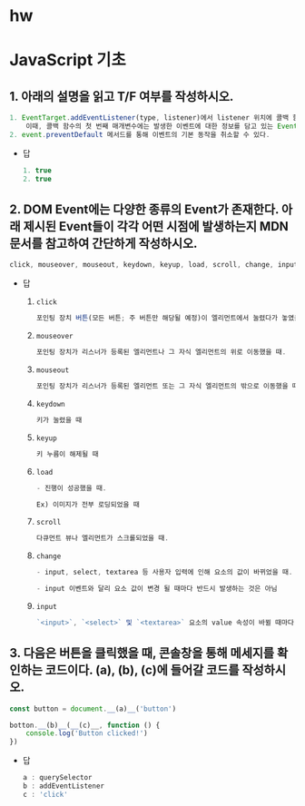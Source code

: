 # hw

# JavaScript 기초

## 1. 아래의 설명을 읽고 T/F 여부를 작성하시오.

```jsx
1. EventTarget.addEventListener(type, listener)에서 listener 위치에 콜백 함수를 정의한다.
	이때, 콜백 함수의 첫 번째 매개변수에는 발생한 이벤트에 대한 정보를 담고 있는 Event 객체가 전달된다.
2. event.preventDefault 메서드를 통해 이벤트의 기본 동작을 취소할 수 있다.
```

- 답
    
    ```jsx
    1. true
    2. true
    ```
    

## 2. DOM Event에는 다양한 종류의 Event가 존재한다. 아래 제시된 Event들이 각각 어떤 시점에 발생하는지 MDN 문서를 참고하여 간단하게 작성하시오.

```jsx
click, mouseover, mouseout, keydown, keyup, load, scroll, change, input
```

- 답
    1. `click`
        
        ```jsx
        포인팅 장치 버튼(모든 버튼; 주 버튼만 해당될 예정)이 엘리먼트에서 눌렸다가 놓였을 때.
        ```
        
    2. `mouseover`
        
        ```jsx
        포인팅 장치가 리스너가 등록된 엘리먼트나 그 자식 엘리먼트의 위로 이동했을 때.
        ```
        
    3. `mouseout`
        
        ```jsx
        포인팅 장치가 리스너가 등록된 엘리먼트 또는 그 자식 엘리먼트의 밖으로 이동했을 때.
        ```
        
    4. `keydown`
        
        ```jsx
        키가 눌렸을 때
        ```
        
    5. `keyup`
        
        ```jsx
        키 누름이 해제될 때
        ```
        
    6. `load`
        
        ```jsx
        - 진행이 성공했을 때.
        
        Ex) 이미지가 전부 로딩되었을 때
        ```
        
    7. `scroll`
        
        ```jsx
        다큐먼트 뷰나 엘리먼트가 스크롤되었을 때.
        ```
        
    8. `change`
        
        ```jsx
        - input, select, textarea 등 사용자 입력에 인해 요소의 값이 바뀌었을 때.
        
        - input 이벤트와 달리 요소 값이 변경 될 때마다 반드시 발생하는 것은 아님
        ```
        
    9. `input`
        
        ```jsx
        `<input>`, `<select>` 및 `<textarea>` 요소의 value 속성이 바뀔 때마다 발생
        ```
        

## 3. 다음은 버튼을 클릭했을 때, 콘솔창을 통해 메세지를 확인하는 코드이다. (a), (b), (c)에 들어갈 코드를 작성하시오.

```jsx
const button = document.__(a)__('button')

botton.__(b)__(__(c)__, function () {
	console.log('Button clicked!')
})
```

- 답
    
    ```jsx
    a : querySelector
    b : addEventListener
    c : 'click'
    ```